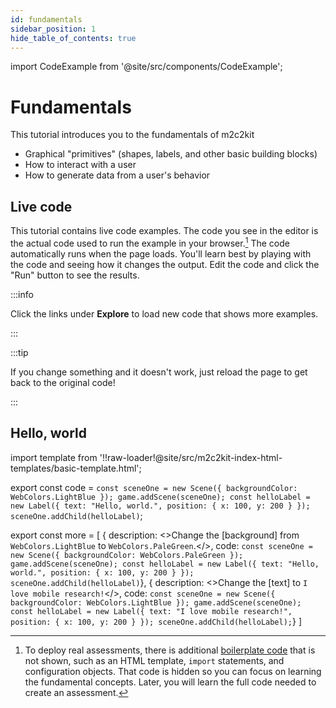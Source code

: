 ```yaml
---
id: fundamentals
sidebar_position: 1
hide_table_of_contents: true
---
```


import CodeExample from '@site/src/components/CodeExample';

# Fundamentals

This tutorial introduces you to the fundamentals of m2c2kit

- Graphical "primitives" (shapes, labels, and other basic building blocks)
- How to interact with a user
- How to generate data from a user's behavior

## Live code

This tutorial contains live code examples. The code you see in the editor is the actual code used to run the example in your browser.[^1] The code automatically runs when the page loads. You'll learn best by playing with the code and seeing how it changes the output. Edit the code and click the "Run" button to see the results.

:::info

Click the links under **Explore** to load new code that shows more examples.

:::

:::tip

If you change something and it doesn't work, just reload the page to get back to the original code!

:::

## Hello, world

import template from '!!raw-loader!@site/src/m2c2kit-index-html-templates/basic-template.html';

export const code = `const sceneOne = new Scene({ backgroundColor: WebColors.LightBlue });
game.addScene(sceneOne);
const helloLabel = new Label({ text: "Hello, world.", position: { x: 100, y: 200 } });
sceneOne.addChild(helloLabel)`;

export const more = [
{ description: <>Change the [background] from `WebColors.LightBlue` to `WebColors.PaleGreen`.</>,
code: `const sceneOne = new Scene({ backgroundColor: WebColors.PaleGreen });
game.addScene(sceneOne);
const helloLabel = new Label({ text: "Hello, world.", position: { x: 100, y: 200 } });
sceneOne.addChild(helloLabel)`},
{ description: <>Change the [text] to `I love mobile research!`</>,
code: `const sceneOne = new Scene({ backgroundColor: WebColors.LightBlue });
game.addScene(sceneOne);
const helloLabel = new Label({
    text: "I love mobile research!",
    position: { x: 100, y: 200 }
});
sceneOne.addChild(helloLabel);`}
]

<CodeExample code={code} more={more} template={template}/>

[^1]: To deploy real assessments, there is additional [boilerplate code](https://en.wikipedia.org/wiki/Boilerplate_code) that is not shown, such as an HTML template, `import` statements, and configuration objects. That code is hidden so you can focus on learning the fundamental concepts. Later, you will learn the full code needed to create an assessment.
